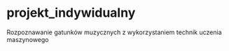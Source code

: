 # projekt_indywidualny
Rozpoznawanie gatunków muzycznych z wykorzystaniem technik uczenia maszynowego
